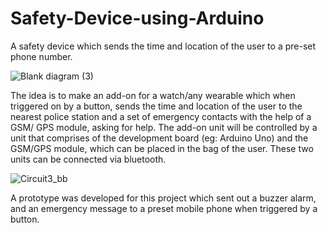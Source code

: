 
# Safety-Device-using-Arduino
A safety device which sends the time and location of the user to a pre-set phone number.

![Blank diagram (3)](https://user-images.githubusercontent.com/62476858/120764328-ac532200-c535-11eb-84c5-9a65e3653932.png)

The idea is to make an add-on for a watch/any wearable  which when triggered on by a button, sends the time and location of the user to the nearest police station and a set of emergency contacts with the help of a GSM/ GPS module, asking for help.
The add-on unit will be controlled by a unit that comprises of the development board (eg: Arduino Uno) and the GSM/GPS module, which can be placed in the bag of the user. These two units can be connected via bluetooth.



![Circuit3_bb](https://user-images.githubusercontent.com/62476858/120764531-de648400-c535-11eb-9acc-309a7c334762.png)


A prototype was developed for this project which sent out a buzzer alarm, and an emergency message to a preset mobile phone when triggered by a button.

